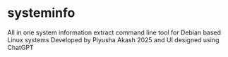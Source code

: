 # systeminfo
All in one system information extract command line tool for Debian based Linux systems Developed by Piyusha Akash 2025 and UI designed using ChatGPT
